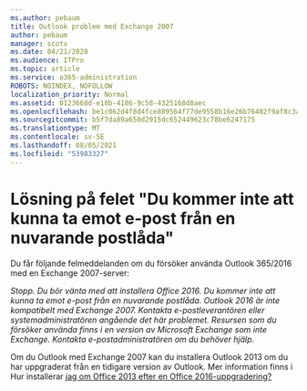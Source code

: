 ```yaml
---
ms.author: pebaum
title: Outlook problem med Exchange 2007
author: pebaum
manager: scotv
ms.date: 04/21/2020
ms.audience: ITPro
ms.topic: article
ms.service: o365-administration
ROBOTS: NOINDEX, NOFOLLOW
localization_priority: Normal
ms.assetid: 0123668d-e18b-4186-9c58-4325168d8aec
ms.openlocfilehash: be1c062d4f8d4fce889564f77de9558b16e26b76482f9af8c3a6b5e20966445a
ms.sourcegitcommit: b5f7da89a650d2915dc652449623c78be6247175
ms.translationtype: MT
ms.contentlocale: sv-SE
ms.lasthandoff: 08/05/2021
ms.locfileid: "53983327"
---
```

# <a name="solution-for-error-you-wont-be-able-to-receive-mail-from-a-current-mailbox"></a>Lösning på felet "Du kommer inte att kunna ta emot e-post från en nuvarande postlåda"
Du får följande felmeddelanden om du försöker använda Outlook 365/2016 med en Exchange 2007-server:

*Stopp. Du bör vänta med att installera Office 2016. Du kommer inte att kunna ta emot e-post från en nuvarande postlåda. Outlook 2016 är inte kompatibelt med Exchange 2007. Kontakta e-postleverantören eller systemadministratören angående det här problemet. Resursen som du försöker använda finns i en version av Microsoft Exchange som inte Exchange. Kontakta e-postadministratören om du behöver hjälp.*

Om du Outlook med Exchange 2007 kan du installera Outlook 2013 om du har uppgraderat från en tidigare version av Outlook. Mer information finns i Hur installerar [jag om Office 2013 efter en Office 2016-uppgradering?](https://support.office.com/article/a6ca92f4-cbb4-4609-9fdb-f8d3dd6812f3)